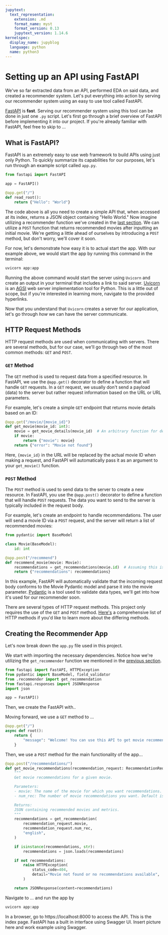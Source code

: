 ```yaml
---
jupytext:
  text_representation:
    extension: .md
    format_name: myst
    format_version: 0.13
    jupytext_version: 1.14.6
kernelspec:
  display_name: jupyblog
  language: python
  name: python3
---
```


# Setting up an API using FastAPI

We've so far extracted data from an API, performed EDA on said data, and created a recommender system. Let's put everything into action by serving our recommender system using an easy to use tool called FastAPI.

[FastAPI](https://fastapi.tiangolo.com/) is **fast**. Serving our recommender system using this tool can be done in just one `.py` script. Let's first go through a brief overview of FastAPI before implementing it into our project. If you're already familiar with FastAPI, feel free to skip to ... 

## What is FastAPI?

FastAPI is an extremely easy to use web framework to build APIs using just only Python. To quickly summarize its capabilities for our purposes, let's run through an example script called `app.py`.

```python
from fastapi import FastAPI

app = FastAPI()

@app.get("/")
def read_root():
    return {"Hello": "World"}
```

The code above is all you need to create a simple API that, when accessed at its index, returns a JSON object containing "Hello World." Now imagine utilizing a recommender function we've created in the [last section](./setting-up-a-recommendation-system.md). We can utilize a `POST` function that returns recommended movies after inputting an initial movie. We're getting a little ahead of ourselves by introducing a `POST` method, but don't worry, we'll cover it soon.

For now, let's demonstrate how easy it is to actual start the app. With our example above, we would start the app by running this command in the terminal:

```bash
uvicorn app:app
```

Running the above command would start the server using `Uvicorn` and create an output in your terminal that includes a link to said server. [Uvicorn](https://www.uvicorn.org/) is an [AGSI](https://asgi.readthedocs.io/en/latest/) web server implementation tool for Python. This is a little out of scope, but if you're interested in learning more, navigate to the provided hyperlinks.

Now that you understand that `Uvicorn` creates a server for our application, let's go through *how* we can have the server communicate.

## HTTP Request Methods

HTTP request methods are used when communicating with servers. There are several methods, but for our case, we'll go through two of the most common methods: `GET` and `POST`.

### `GET` Method

The `GET` method is used to request data from a specified resource. In FastAPI, we use the `@app.get()` decorator to define a function that will handle `GET` requests. In a `GET` request, we usually don't send a payload (data) to the server but rather request information based on the URL or URL parameters.

For example, let's create a simple `GET` endpoint that returns movie details based on an ID:
```python
@app.get("/movie/{movie_id}")
def get_movie(movie_id: int):
    movie = get_movie_details(movie_id)  # An arbitrary function for demonstration purposes
    if movie:
        return {"movie": movie}
    return {"error": "Movie not found"}
```
Here, `{movie_id}` in the URL will be replaced by the actual movie ID when making a request, and FastAPI will automatically pass it as an argument to your `get_movie()` function.

### `POST` Method

The `POST` method is used to send data to the server to create a new resource. In FastAPI, you use the `@app.post()` decorator to define a function that will handle `POST` requests. The data you want to send to the server is typically included in the request body.

For example, let's create an endpoint to handle recommendations. The user will send a movie ID via a `POST` request, and the server will return a list of recommended movies:

```python
from pydantic import BaseModel

class Movie(BaseModel):
    id: int

@app.post("/recommend")
def recommend_movie(movie: Movie):
    recommendations = get_recommendations(movie.id)  # Assuming this is a function you've defined elsewhere
    return {"recommendations": recommendations}
```

In this example, FastAPI will automatically validate that the incoming request body conforms to the Movie Pydantic model and parse it into the movie parameter. [Pydantic](https://docs.pydantic.dev/latest/) is a tool used to validate data types, we'll get into how it's used for our recommender soon. 

There are several types of HTTP request methods. This project only requires the use of the `GET` and `POST` method. [Here's](https://developer.mozilla.org/en-US/docs/Web/HTTP/Methods) a comprehensive list of HTTP methods if you'd like to learn more about the differing methods.

## Creating the Recommender App

Let's now break down the `app.py` file used in this project.

We start with importing the necessary dependencies. Notice how we're utilizing the `get_recommender` function we mentioned in the [previous section](https://ploomber-sql.readthedocs.io/en/latest/mini-projects/recommendation-system/setting-up-a-recommendation-system.html#setting-up-a-content-based-movie-recommender).

```python
from fastapi import FastAPI, HTTPException
from pydantic import BaseModel, field_validator
from .recommender import get_recommendation
from fastapi.responses import JSONResponse
import json

app = FastAPI()
```

Then, we create the FastAPI with..

Moving forward, we use a `GET` method to ...

```python 
@app.get("/")
async def root():
    return {
        "message": "Welcome! You can use this API to get movie recommendations based on viewers' votes. Visit /docs for more information and to try it out!"  # noqa E501
    }
```

Then, we use a `POST` method for the main functionality of the app...

```python
@app.post("/recommendations/")
def get_movie_recommendations(recommendation_request: RecommendationRequest):
    """
    Get movie recommendations for a given movie.

    Parameters:
    - movie: The name of the movie for which you want recommendations.
    - num_rec: The number of movie recommendations you want. Default is 10.

    Returns:
    JSON containing recommended movies and metrics.
    """
    recommendations = get_recommendation(
        recommendation_request.movie,
        recommendation_request.num_rec,
        "english",
    )

    if isinstance(recommendations, str):
        recommendations = json.loads(recommendations)

    if not recommendations:
        raise HTTPException(
            status_code=404,
            detail="Movie not found or no recommendations available",  # noqa E501
        )

    return JSONResponse(content=recommendations)
```

Navigate to ... and run the app by

```bash
uvicorn app:app
```

In a browser, go to https://localhost:8000 to access the API. This is the index page. FastAPI has a built in interface using Swagger UI. Insert picture here and work example using Swagger.